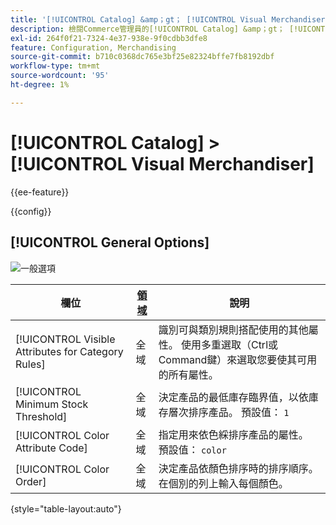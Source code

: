 ```yaml
---
title: '[!UICONTROL Catalog] &amp；gt； [!UICONTROL Visual Merchandiser]'
description: 檢閱Commerce管理員的[!UICONTROL Catalog] &amp；gt； [!UICONTROL Visual Merchandiser]頁面上的組態設定。
exl-id: 264f0f21-7324-4e37-938e-9f0cdbb3dfe8
feature: Configuration, Merchandising
source-git-commit: b710c0368dc765e3bf25e82324bffe7fb8192dbf
workflow-type: tm+mt
source-wordcount: '95'
ht-degree: 1%

---
```


# [!UICONTROL Catalog] > [!UICONTROL Visual Merchandiser]

{{ee-feature}}

{{config}}

## [!UICONTROL General Options]

![一般選項](./assets/catalog-visual-merchandiser-general-options.png)<!-- zoom -->

<!-- [General Options](https://docs.magento.com/user-guide/marketing/visual-merchandiser-configuration.html) -->

| 欄位 | [領域](../../getting-started/websites-stores-views.md#scope-settings) | 說明 |
|--- |--- |--- |
| [!UICONTROL Visible Attributes for Category Rules] | 全域 | 識別可與類別規則搭配使用的其他屬性。 使用多重選取（Ctrl或Command鍵）來選取您要使其可用的所有屬性。 |
| [!UICONTROL Minimum Stock Threshold] | 全域 | 決定產品的最低庫存臨界值，以依庫存層次排序產品。 預設值： `1` |
| [!UICONTROL Color Attribute Code] | 全域 | 指定用來依色綵排序產品的屬性。 預設值： `color` |
| [!UICONTROL Color Order] | 全域 | 決定產品依顏色排序時的排序順序。 在個別的列上輸入每個顏色。 |

{style="table-layout:auto"}
